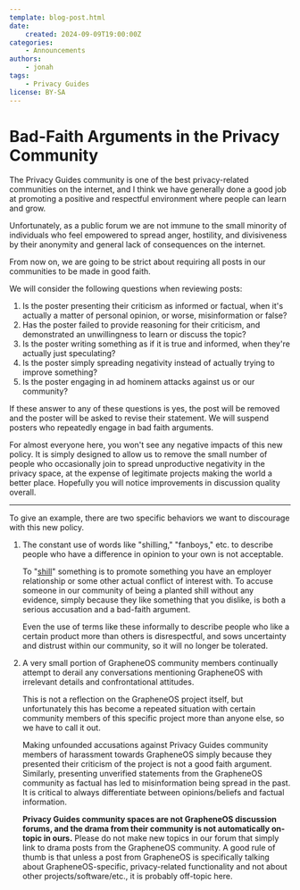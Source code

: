 ```yaml
---
template: blog-post.html
date:
    created: 2024-09-09T19:00:00Z
categories:
    - Announcements
authors:
    - jonah
tags:
    - Privacy Guides
license: BY-SA
---
```

# Bad-Faith Arguments in the Privacy Community

The Privacy Guides community is one of the best privacy-related communities on the internet, and I think we have generally done a good job at promoting a positive and respectful environment where people can learn and grow.

Unfortunately, as a public forum we are not immune to the small minority of individuals who feel empowered to spread anger, hostility, and divisiveness by their anonymity and general lack of consequences on the internet.<!-- more -->

From now on, we are going to be strict about requiring all posts in our communities to be made in good faith.

We will consider the following questions when reviewing posts:

1. Is the poster presenting their criticism as informed or factual, when it's actually a matter of personal opinion, or worse, misinformation or false?
2. Has the poster failed to provide reasoning for their criticism, and demonstrated an unwillingness to learn or discuss the topic?
3. Is the poster writing something as if it is true and informed, when they're actually just speculating?
4. Is the poster simply spreading negativity instead of actually trying to improve something?
5. Is the poster engaging in ad hominem attacks against us or our community?

If these answer to any of these questions is yes, the post will be removed and the poster will be asked to revise their statement. We will suspend posters who repeatedly engage in bad faith arguments.

For almost everyone here, you won't see any negative impacts of this new policy. It is simply designed to allow us to remove the small number of people who occasionally join to spread unproductive negativity in the privacy space, at the expense of legitimate projects making the world a better place. Hopefully you will notice improvements in discussion quality overall.

---

To give an example, there are two specific behaviors we want to discourage with this new policy.

1. The constant use of words like "shilling," "fanboys," etc. to describe people who have a difference in opinion to your own is not acceptable.

    To "[shill](https://en.wikipedia.org/wiki/Shill)" something is to promote something you have an employer relationship or some other actual conflict of interest with. To accuse someone in our community of being a planted shill without any evidence, simply because they like something that you dislike, is both a serious accusation and a bad-faith argument.

    Even the use of terms like these informally to describe people who like a certain product more than others is disrespectful, and sows uncertainty and distrust within our community, so it will no longer be tolerated.

2. A very small portion of GrapheneOS community members continually attempt to derail any conversations mentioning GrapheneOS with irrelevant details and confrontational attitudes.

    This is not a reflection on the GrapheneOS project itself, but unfortunately this has become a repeated situation with certain community members of this specific project more than anyone else, so we have to call it out.

    Making unfounded accusations against Privacy Guides community members of harassment towards GrapheneOS simply because they presented their criticism of the project is not a good faith argument. Similarly, presenting unverified statements from the GrapheneOS community as factual has led to misinformation being spread in the past. It is critical to always differentiate between opinions/beliefs and factual information.

    **Privacy Guides community spaces are not GrapheneOS discussion forums, and the drama from their community is not automatically on-topic in ours.** Please do not make new topics in our forum that simply link to drama posts from the GrapheneOS community. A good rule of thumb is that unless a post from GrapheneOS is specifically talking about GrapheneOS-specific, privacy-related functionality and not about other projects/software/etc., it is probably off-topic here.

